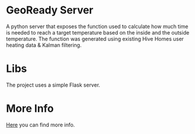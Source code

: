# GeoReady Server

A python server that exposes the function used to calculate how much time is needed to reach a target temperature based on the 
inside and the outside temperature. The function was generated using existing Hive Homes user heating data & Kalman filtering.

# Libs

The project uses a simple Flask server.

# More Info

[Here](https://drive.google.com/file/d/1OCKvlg3PwZJ6xebZ3fZCCJj0jY5DcStc/view?usp=sharing) you can find more info.
